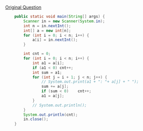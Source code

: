 

[Original Question](https://www.hackerrank.com/challenges/java-negative-subarray)

```java
	public static void main(String[] args) {
		Scanner in = new Scanner(System.in);
		int n = in.nextInt();
		int[] a = new int[n];
		for (int i = 0; i < n; i++) {
			a[i] = in.nextInt();
		}

		int cnt = 0;
		for (int i = 0; i < n; i++) {
			int a1 = a[i];
			if (a1 < 0)	cnt++;
			int sum = a1;
			for (int j = i + 1; j < n; j++) {
				// System.out.print(a1 + ": "+ a[j] + " ");
				sum += a[j];
				if (sum < 0)	cnt++;
				a1 = a[j];
			}
			// System.out.println();
		}
		System.out.println(cnt);
		in.close();
	}

```
